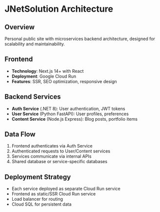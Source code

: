 # JNetSolution Architecture

## Overview
Personal public site with microservices backend architecture, designed for scalability and maintainability.

## Frontend
- **Technology**: Next.js 14+ with React
- **Deployment**: Google Cloud Run
- **Features**: SSR, SEO optimization, responsive design

## Backend Services
- **Auth Service** (.NET 8): User authentication, JWT tokens
- **User Service** (Python FastAPI): User profiles, preferences
- **Content Service** (Node.js Express): Blog posts, portfolio items

## Data Flow
1. Frontend authenticates via Auth Service
2. Authenticated requests to User/Content services
3. Services communicate via internal APIs
4. Shared database or service-specific databases

## Deployment Strategy
- Each service deployed as separate Cloud Run service
- Frontend as static/SSR Cloud Run service
- Load balancer for routing
- Cloud SQL for persistent data